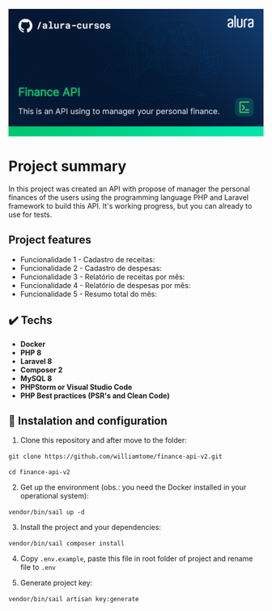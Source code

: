 ![Template](/public/img/thumb-finance-api.png?raw=true)

# Project summary

In this project was created an API with propose of manager the personal finances of the users using the programming language PHP and Laravel framework to build this API. It's working progress, but you can already to use for tests.

## Project features

- Funcionalidade 1 - Cadastro de receitas: 
- Funcionalidade 2 - Cadastro de despesas:
- Funcionalidade 3 - Relatório de receitas por mês: 
- Funcionalidade 4 - Relatório de despesas por mês: 
- Funcionalidade 5 - Resumo total do mẽs: 

## ✔️ Techs

- **Docker**
- **PHP 8**
- **Laravel 8**
- **Composer 2**
- **MySQL 8**
- **PHPStorm or Visual Studio Code**
- **PHP Best practices (PSR's and Clean Code)**

## 🔨 Instalation and configuration

1) Clone this repository and after move to the folder:
  
`git clone https://github.com/williamtome/finance-api-v2.git`

`cd finance-api-v2`

2) Get up the environment (obs.: you need the Docker installed in your operational system):

`vendor/bin/sail up -d`

3) Install the project and your dependencies:

`vendor/bin/sail composer install`

4) Copy `.env.example`, paste this file in root folder of project and rename file to `.env`

5) Generate project key:

`vendor/bin/sail artisan key:generate`
